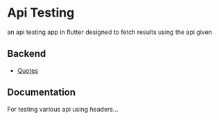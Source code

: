 
# Api Testing

an api testing app in flutter
designed to fetch results using the api given




## Backend

 - [Quotes](https://quotes15.p.rapidapi.com/quotes/random/?language_code=en)
 

## Documentation

For testing various api using headers...

